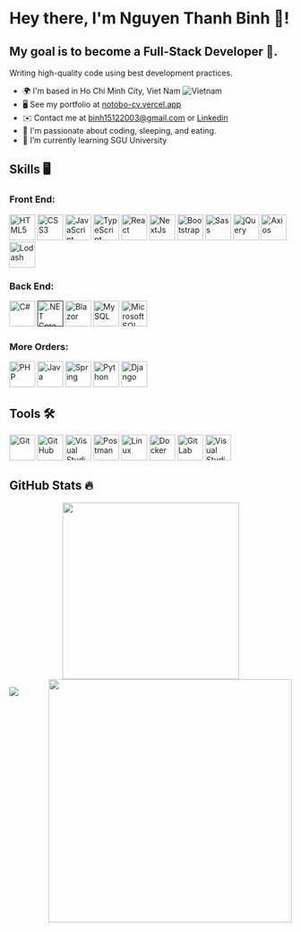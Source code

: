 # Hey there, I'm Nguyen Thanh Binh 👋!

## My goal is to become a Full-Stack Developer 💪.

Writing high-quality code using best development practices.

- 🌍 I'm based in Ho Chi Minh City, Viet Nam ![Vietnam](https://raw.githubusercontent.com/stevenrskelton/flag-icon/master/png/16/country-4x3/vn.png "Vietnam")
- 🖥️ See my portfolio at [notobo-cv.vercel.app](https://notobo-cv.vercel.app/)
- ✉️ Contact me at [binh15122003@gmail.com](mailto:binh15122003@gmail.com) or [Linkedin](https://www.linkedin.com/)
- 👀 I'm passionate about coding, sleeping, and eating.
- 🌱 I’m currently learning SGU University

## Skills 🖥️

### Front End:

<p align="left">
  <a href="https://html5.org/" target="_blank"><img
      src="https://cdn.jsdelivr.net/gh/devicons/devicon@latest/icons/html5/html5-original.svg" width="46" height="46"
      alt="HTML5" /></a>
  <a href="https://www.w3.org/Style/CSS/Overview.en.html" target="_blank"><img
      src="https://cdn.jsdelivr.net/gh/devicons/devicon@latest/icons/css3/css3-original.svg" width="46" height="46"
      alt="CSS3" /></a>
  <a href="https://developer.mozilla.org/en-US/docs/Web/JavaScript" target="_blank"><img
      src="https://cdn.jsdelivr.net/gh/devicons/devicon@latest/icons/javascript/javascript-plain.svg" width="46"
      height="46" alt="JavaScript" /></a>
  <a href="https://www.typescriptlang.org/" target="_blank"><img
      src="https://cdn.jsdelivr.net/gh/devicons/devicon@latest/icons/typescript/typescript-original.svg" width="46"
      height="46" alt="TypeScript" /></a>
  <a href="https://reactjs.org/" target="_blank"><img
      src="https://cdn.jsdelivr.net/gh/devicons/devicon@latest/icons/react/react-original.svg" width="46" height="46"
      alt="React" /></a>
  <a href="https://nextjs.org/docs" target="_blank"><img
      src="https://cdn.jsdelivr.net/gh/devicons/devicon@latest/icons/nextjs/nextjs-original.svg" width="46" height="46"
      alt="NextJs" /></a>
  <a href="https://getbootstrap.com/" target="_blank"><img
      src="https://cdn.jsdelivr.net/gh/devicons/devicon@latest/icons/bootstrap/bootstrap-original.svg" width="46"
      height="46" alt="Bootstrap" /></a>
  <a href="https://sass-lang.com/" target="_blank"><img
      src="https://cdn.jsdelivr.net/gh/devicons/devicon@latest/icons/sass/sass-original.svg" width="46" height="46"
      alt="Sass" /></a>
  <a href="https://jquery.com/" target="_blank"><img
      src="https://cdn.jsdelivr.net/gh/devicons/devicon@latest/icons/jquery/jquery-original.svg" width="46" height="46"
      alt="jQuery" /></a>
  <a href="https://github.com/axios/axios" target="_blank"><img
      src="https://cdn.jsdelivr.net/gh/devicons/devicon@latest/icons/axios/axios-plain.svg" width="46" height="46"
      alt="Axios" /></a>
  <a href="https://lodash.com/" target="_blank"><img
      src="https://cdn.jsdelivr.net/gh/devicons/devicon@latest/icons/lodash/lodash-original.svg" width="46" height="46"
      alt="Lodash" /></a>

### Back End:

  <p align="left">
    <a href="https://docs.microsoft.com/en-us/dotnet/csharp/" target="_blank"><img
        src="https://cdn.jsdelivr.net/gh/devicons/devicon@latest/icons/csharp/csharp-original.svg" width="46"
        height="46" alt="C#" /></a>
    <a href="" target="_blank"><img
        src="https://cdn.jsdelivr.net/gh/devicons/devicon@latest/icons/dotnetcore/dotnetcore-original.svg" width="46"
        height="46" alt=".NET Core" /></a>
      <a href="https://example.com" target="_blank"><img
        src="https://cdn.jsdelivr.net/gh/devicons/devicon@latest/icons/blazor/blazor-original.svg" width="46"
        height="46" alt="Blazor"></a>
    <a href="https://example.com" target="_blank"><img
        src="https://cdn.jsdelivr.net/gh/devicons/devicon@latest/icons/mysql/mysql-original.svg" width="46" height="46"
        alt="MySQL"></a>
    <a href="https://example.com" target="_blank"><img
        src="https://cdn.jsdelivr.net/gh/devicons/devicon@latest/icons/microsoftsqlserver/microsoftsqlserver-original.svg"
        width="46" height="46" alt="Microsoft SQL Server"></a>

  </p>
  
### More Orders:

  <p align="left">
    <a href="https://www.php.net/" target="_blank"><img
        src="https://cdn.jsdelivr.net/gh/devicons/devicon@latest/icons/php/php-original.svg" width="46" height="46"
        alt="PHP"></a>
    <a href="https://www.oracle.com/java/" target="_blank"><img
        src="https://cdn.jsdelivr.net/gh/devicons/devicon@latest/icons/java/java-original.svg" width="46" height="46"
        alt="Java" /></a>
    <a href="https://spring.io/" target="_blank"><img
        src="https://cdn.jsdelivr.net/gh/devicons/devicon@latest/icons/spring/spring-original-wordmark.svg" width="46"
        height="46" alt="Spring"></a>
    <a href="https://www.python.org/" target="_blank"><img
        src="https://cdn.jsdelivr.net/gh/devicons/devicon@latest/icons/python/python-original.svg" width="46"
        height="46" alt="Python"></a>
    <a href="https://example.com" target="_blank"><img
        src="https://cdn.jsdelivr.net/gh/devicons/devicon@latest/icons/django/django-plain.svg" width="46" height="46"
        alt="Django"></a>

  </p>

## Tools 🛠️

  <p align="left">
    <a href="https://git-scm.com/" target="_blank">
      <img src="https://cdn.jsdelivr.net/gh/devicons/devicon@latest/icons/git/git-original.svg" width="46" height="46"
        alt="Git" /></a>
    <a href="https://git-scm.com/" target="_blank">
      <img src="https://cdn.jsdelivr.net/gh/devicons/devicon@latest/icons/github/github-original.svg" width="46"
        height="46" alt="GitHub" /></a>
    <a href="https://visualstudio.microsoft.com/" target="_blank"><img
        src="https://cdn.jsdelivr.net/gh/devicons/devicon@latest/icons/visualstudio/visualstudio-original.svg"
        width="46" height="46" alt="Visual Studio"></a>
    <a href="https://www.postman.com/" target="_blank"><img
        src="https://cdn.jsdelivr.net/gh/devicons/devicon@latest/icons/postman/postman-original.svg" width="46"
        height="46" alt="Postman"></a>
    <a href="https://www.linux.org/" target="_blank"><img
        src="https://cdn.jsdelivr.net/gh/devicons/devicon@latest/icons/linux/linux-original.svg" width="46" height="46"
        alt="Linux"></a>
    <a href="https://example.com" target="_blank"><img
        src="https://cdn.jsdelivr.net/gh/devicons/devicon@latest/icons/docker/docker-original.svg" width="46"
        height="46" alt="Docker"></a>
    <a href="https://gitlab.com" target="_blank"><img
        src="https://cdn.jsdelivr.net/gh/devicons/devicon@latest/icons/gitlab/gitlab-original.svg" width="46"
        height="46" alt="GitLab"></a>
    <a href="https://code.visualstudio.com/" target="_blank"><img
        src="https://cdn.jsdelivr.net/gh/devicons/devicon@latest/icons/vscode/vscode-original.svg" width="46"
        height="46" alt="Visual Studio Code"></a>

  </p>

## GitHub Stats 🔥

<div align=center>
  <a href="#" title="">
    <img width="315" align="center" src="https://github-readme-stats.vercel.app/api/top-langs/?username=notobo15&hide=c%23,powershell,Mathematica,Ruby,Objective-C,Objective-C%2b%2b,Cuda&title_color=61dafb&text_color=ffffff&icon_color=61dafb&bg_color=20232a&langs_count=8&layout=compact&border_color=61dafb&hide_border=true" />
  </a>
  <a href="#" title="">
    <img align="right" width="434" src="https://github-readme-stats.vercel.app/api?username=notobo15&show_icons=true&theme=react&border_color=61dafb&hide_border=true" />
  </a>
</div>


<p align="left">
  <img src="https://visitor-badge.laobi.icu/badge?page_id=notobo15.notobo15" />
</p>
